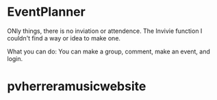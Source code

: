 
# EventPlanner


ONly things, there is no inviation or attendence. The Invivie function I couldn't find a way or idea to make one.

What you can do: You can make a group, comment, make an event, and login. 
# pvherreramusicwebsite
